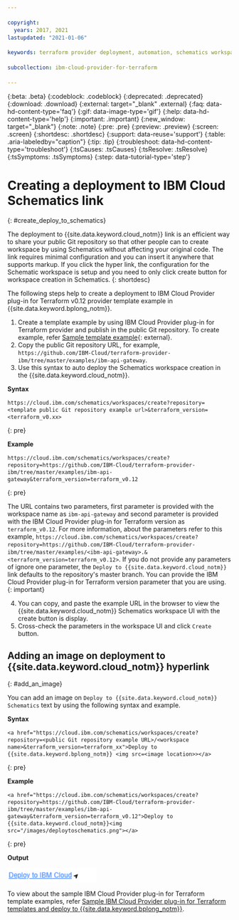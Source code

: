 ```yaml
---

copyright:
  years: 2017, 2021
lastupdated: "2021-01-06"

keywords: terraform provider deployment, automation, schematics workspace, ibm cloud terraform provider deployment, schematics workspace creation, auto deploy 

subcollection: ibm-cloud-provider-for-terraform

---
```


{:beta: .beta}
{:codeblock: .codeblock}
{:deprecated: .deprecated}
{:download: .download}
{:external: target="_blank" .external}
{:faq: data-hd-content-type='faq'}
{:gif: data-image-type='gif'}
{:help: data-hd-content-type='help'}
{:important: .important}
{:new_window: target="_blank"}
{:note: .note}
{:pre: .pre}
{:preview: .preview}
{:screen: .screen}
{:shortdesc: .shortdesc}
{:support: data-reuse='support'}
{:table: .aria-labeledby="caption"}
{:tip: .tip}
{:troubleshoot: data-hd-content-type='troubleshoot'}
{:tsCauses: .tsCauses}
{:tsResolve: .tsResolve}
{:tsSymptoms: .tsSymptoms}
{:step: data-tutorial-type='step'}


# Creating a deployment to IBM Cloud Schematics link
{: #create_deploy_to_schematics}

The deployment to {{site.data.keyword.cloud_notm}} link is an efficient way to share your public Git repository so that other people can to create workspace by using Schematics without affecting your original code. The link requires minimal configuration and you can insert it anywhere that supports markup. If you click the hyper link, the configuration for the Schematic workspace is setup and you need to only click create button for workspace creation in Schematics.
{: shortdesc}

The following steps help to create a deployment to IBM Cloud Provider plug-in for Terraform v0.12 provider template example in {{site.data.keyword.bplong_notm}}.

1. Create a template example by using IBM Cloud Provider plug-in for Terraform provider and publish in the public Git repository. To create example, refer [Sample template example](https://github.com/IBM-Cloud/terraform-provider-ibm/tree/master/examples){: external}.
2. Copy the public Git repository URL, for example, `https://github.com/IBM-Cloud/terraform-provider-ibm/tree/master/examples/ibm-api-gateway`.
3. Use this syntax to auto deploy the Schematics workspace creation in the {{site.data.keyword.cloud_notm}}.

  **Syntax**

  ```
  https://cloud.ibm.com/schematics/workspaces/create?repository=<template public Git repository example url>&terraform_version=<terraform_v0.xx>
  ```
  {: pre}

  **Example**

  ```
  https://cloud.ibm.com/schematics/workspaces/create?repository=https://github.com/IBM-Cloud/terraform-provider-ibm/tree/master/examples/ibm-api-gateway&terraform_version=terraform_v0.12
  ```
  {: pre}

  The URL contains two parameters, first parameter is provided with the workspace name as `ibm-api-gateway` and second parameter is provided with the IBM Cloud Provider plug-in for Terraform version as `terraform_v0.12`. For more information, about the parameters refer to this example, `https://cloud.ibm.com/schematics/workspaces/create?repository=https://github.com/IBM-Cloud/terraform-provider-ibm/tree/master/examples/<ibm-api-gateway>.&<terraform_version=terraform_v0.12>`. If you do not provide any parameters of ignore one parameter, the `Deploy to {{site.data.keyword.cloud_notm}}` link defaults to the repository's master branch. You can provide the IBM Cloud Provider plug-in for Terraform version parameter that you are using.
  {: important}

4. You can copy, and paste the example URL in the browser to view the {{site.data.keyword.cloud_notm}} Schematics workspace UI with the create button is display.
5. Cross-check the parameters in the workspace UI and click `Create` button.

## Adding an image on deployment to {{site.data.keyword.cloud_notm}} hyperlink
{: #add_an_image}

You can add an image on `Deploy to {{site.data.keyword.cloud_notm}} Schematics` text by using the following syntax and example.

**Syntax**
```
<a href="https://cloud.ibm.com/schematics/workspaces/create?repository=<public Git repository example URL>/<workspace name>&terraform_version=terraform_xx">Deploy to {{site.data.keyword.bplong_notm}} <img src=<image location>></a>
```
{: pre}

**Example**

```
<a href="https://cloud.ibm.com/schematics/workspaces/create?repository=https://github.com/IBM-Cloud/terraform-provider-ibm/tree/master/examples/ibm-api-gateway&terraform_version=terraform_v0.12">Deploy to {{site.data.keyword.cloud_notm}}<img src="/images/deploytoschematics.png"></a>
```
{: pre}

**Output**

<img src="/images/deploytoschematics.png" alt="Deploy to {{site.data.keyword.cloud_notm}}" width="200" style="width: 200px; border-style: none"/>

To view about the sample IBM Cloud Provider plug-in for Terraform template examples, refer [Sample IBM Cloud Provider plug-in for Terraform templates and deploy to {{site.data.keyword.bplong_notm}}](/docs/terraform?topic=terraform-sample_terraformtemplates#api-gwy-template).

